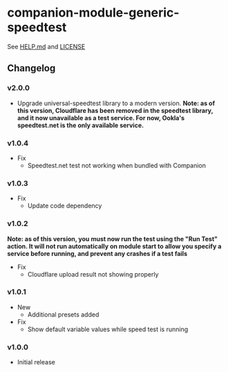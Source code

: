 # companion-module-generic-speedtest

See [HELP.md](/companion/HELP.md) and [LICENSE](./LICENSE)

## Changelog

### v2.0.0

- Upgrade universal-speedtest library to a modern version.
**Note: as of this version, Cloudflare has been removed in the speedtest library, and it now unavailable as a test service. For now, Ookla's speedtest.net is the only available service.**

### v1.0.4

- Fix
  - Speedtest.net test not working when bundled with Companion

### v1.0.3

- Fix
  - Update code dependency

### v1.0.2

**Note: as of this version, you must now run the test using the "Run Test" action. It will not run automatically on module start to allow you specify a service before running, and prevent any crashes if a test fails**

- Fix
  - Cloudflare upload result not showing properly

### v1.0.1

- New
  - Additional presets added
- Fix
  - Show default variable values while speed test is running

### v1.0.0

- Initial release
